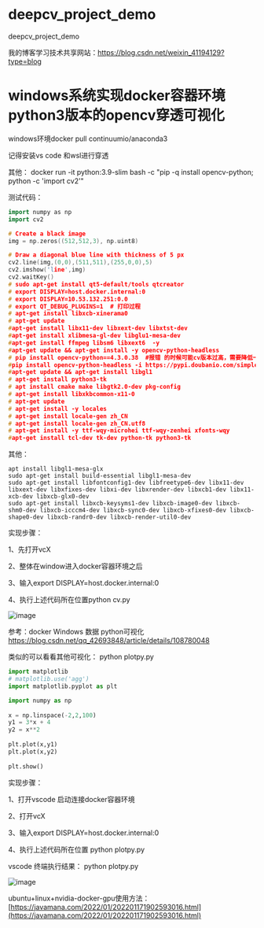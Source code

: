 # deepcv_project_demo
deepcv_project_demo

我的博客学习技术共享网站：https://blog.csdn.net/weixin_41194129?type=blog


# windows系统实现docker容器环境python3版本的opencv穿透可视化
windows环境docker pull continuumio/anaconda3

记得安装vs code 和wsl进行穿透


其他：
docker run -it python:3.9-slim bash -c "pip -q install opencv-python; python -c 'import cv2'"

测试代码：
```cpp
import numpy as np
import cv2

# Create a black image
img = np.zeros((512,512,3), np.uint8)

# Draw a diagonal blue line with thickness of 5 px
cv2.line(img,(0,0),(511,511),(255,0,0),5)
cv2.imshow('line',img)
cv2.waitKey()   
# sudo apt-get install qt5-default/tools qtcreator
# export DISPLAY=host.docker.internal:0
# export DISPLAY=10.53.132.251:0.0
# export QT_DEBUG_PLUGINS=1  # 打印过程
# apt-get install libxcb-xinerama0
# apt-get update
#apt-get install libx11-dev libxext-dev libxtst-dev
#apt-get install xlibmesa-gl-dev libglu1-mesa-dev
#apt-get install ffmpeg libsm6 libxext6  -y
#apt-get update && apt-get install -y opencv-python-headless
# pip install opencv-python==4.3.0.38  #报错 的时候可能cv版本过高，需要降低一下
#pip install opencv-python-headless -i https://pypi.doubanio.com/simple/  --trusted-host pypi.doubanio.com
#apt-get update && apt-get install libgl1
# apt-get install python3-tk
# apt install cmake make libgtk2.0-dev pkg-config
# apt-get install libxkbcommon-x11-0
# apt-get update
# apt-get install -y locales
# apt-get install locale-gen zh_CN
# apt-get install locale-gen zh_CN.utf8
# apt-get install -y ttf-wqy-microhei ttf-wqy-zenhei xfonts-wqy
#apt-get install tcl-dev tk-dev python-tk python3-tk
```
其他：
```
apt install libgl1-mesa-glx
sudo apt-get install build-essential libgl1-mesa-dev
sudo apt-get install libfontconfig1-dev libfreetype6-dev libx11-dev libxext-dev libxfixes-dev libxi-dev libxrender-dev libxcb1-dev libx11-xcb-dev libxcb-glx0-dev
sudo apt-get install libxcb-keysyms1-dev libxcb-image0-dev libxcb-shm0-dev libxcb-icccm4-dev libxcb-sync0-dev libxcb-xfixes0-dev libxcb-shape0-dev libxcb-randr0-dev libxcb-render-util0-dev
```
实现步骤：

1、先打开vcX

2、整体在window进入docker容器环境之后

3、输入export DISPLAY=host.docker.internal:0

4、执行上述代码所在位置python cv.py 


![image](https://user-images.githubusercontent.com/36963108/160973505-807b300f-0473-4654-9b99-63fdd1b7ab9a.png)



参考：docker  Windows 数据  python可视化  https://blog.csdn.net/qq_42693848/article/details/108780048

类似的可以看看其他可视化： python plotpy.py 

``` python
import matplotlib
# matplotlib.use('agg')
import matplotlib.pyplot as plt

import numpy as np
 
x = np.linspace(-2,2,100)
y1 = 3*x + 4
y2 = x**2
 
plt.plot(x,y1)
plt.plot(x,y2)
 
plt.show()
```

实现步骤：

1、打开vscode 启动连接docker容器环境

2、打开vcX

3、输入export DISPLAY=host.docker.internal:0

4、执行上述代码所在位置 python plotpy.py 

vscode 终端执行结果： python plotpy.py 

![image](https://user-images.githubusercontent.com/36963108/161200339-9be5d6f7-72ad-4add-a529-93826b384cd1.png)

ubuntu+linux+nvidia-docker-gpu使用方法：[https://javamana.com/2022/01/202201171902593016.html](https://javamana.com/2022/01/202201171902593016.html)
